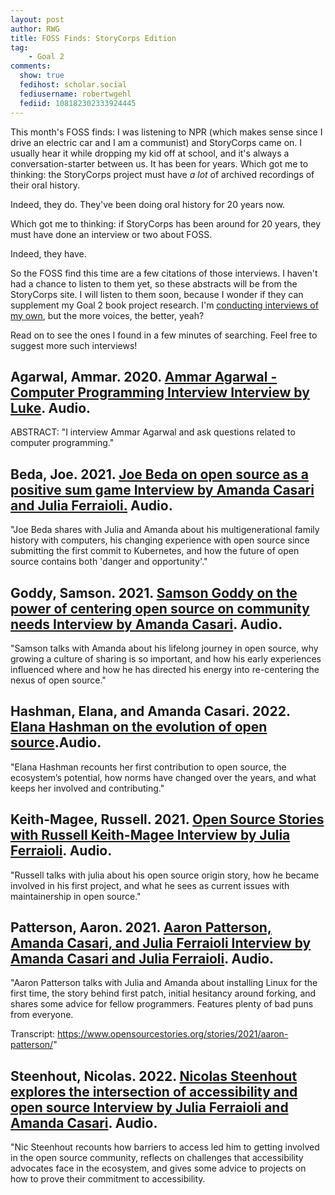 ```yaml
---
layout: post
author: RWG
title: FOSS Finds: StoryCorps Edition
tag:
    - Goal 2
comments: 
  show: true
  fedihost: scholar.social
  fediusername: robertwgehl
  fediid: 108182302333924445
---
```

This month's FOSS finds: I was listening to NPR (which makes sense since I drive an electric car and I am a communist) and StoryCorps came on. I usually hear it while dropping my kid off at school, and it's always a conversation-starter between us. It has been for years. Which got me to thinking: the StoryCorps project must have *a lot* of archived recordings of their oral history.

Indeed, they do. They've been doing oral history for 20 years now.

Which got me to thinking: if StoryCorps has been around for 20 years, they must have done an interview or two about FOSS.

Indeed, they have.

So the FOSS find this time are a few citations of those interviews. I haven't had a chance to listen to them yet, so these abstracts will be from the StoryCorps site. I will listen to them soon, because I wonder if they can supplement my Goal 2 book project research. I'm [conducting interviews of my own](/2022/04/17/InterviewWorkflow.html), but the more voices, the better, yeah?

Read on to see the ones I found in a few minutes of searching. Feel free to suggest more such interviews!
<!-- more -->

## Agarwal, Ammar. 2020. [Ammar Agarwal - Computer Programming Interview Interview by Luke](https://archive.storycorps.org/interviews/ammar-agarwal-computer-programming-interview/). Audio.

ABSTRACT: "I interview Ammar Agarwal and ask questions related to computer programming."

## Beda, Joe. 2021. [Joe Beda on open source as a positive sum game Interview by Amanda Casari and Julia Ferraioli.](https://archive.storycorps.org/interviews/joe-beda-on-open-source-as-a-positive-sum-game/) Audio.

"Joe Beda shares with Julia and Amanda about his multigenerational family history with computers, his changing experience with open source since submitting the first commit to Kubernetes, and how the future of open source contains both 'danger and opportunity'."

## Goddy, Samson. 2021. [Samson Goddy on the power of centering open source on community needs Interview by Amanda Casari](https://archive.storycorps.org/interviews/amanda-casari-2/). Audio.

"Samson talks with Amanda about his lifelong journey in open source, why growing a culture of sharing is so important, and how his early experiences influenced where and how he has directed his energy into re-centering the nexus of open source."

## Hashman, Elana, and Amanda Casari. 2022. [Elana Hashman on the evolution of open source](https://archive.storycorps.org/interviews/elana-hashman-on-the-evolution-of-open-source/).Audio.

"Elana Hashman recounts her first contribution to open source, the ecosystem’s potential, how norms have changed over the years, and what keeps her involved and contributing."

## Keith-Magee, Russell. 2021. [Open Source Stories with Russell Keith-Magee Interview by Julia Ferraioli](https://archive.storycorps.org/interviews/julia-ferraioli-2/). Audio.

"Russell talks with julia about his open source origin story, how he became involved in his first project, and what he sees as current issues with maintainership in open source."

## Patterson, Aaron. 2021. [Aaron Patterson, Amanda Casari, and Julia Ferraioli Interview by Amanda Casari and Julia Ferraioli](https://archive.storycorps.org/interviews/aaron-patterson-amanda-casari-and-julia-ferraioli/). Audio.

"Aaron Patterson talks with Julia and Amanda about installing Linux for the first time, the story behind first patch, initial hesitancy around forking, and shares some advice for fellow programmers. Features plenty of bad puns from everyone.

Transcript: https://www.opensourcestories.org/stories/2021/aaron-patterson/"

## Steenhout, Nicolas. 2022. [Nicolas Steenhout explores the intersection of accessibility and open source Interview by Julia Ferraioli and Amanda Casari](https://archive.storycorps.org/interviews/nicolas-steenhout-on-accessibility-in-open-source-and-beyond/). Audio.

"Nic Steenhout recounts how barriers to access led him to getting involved in the open source community, reflects on challenges that accessibility advocates face in the ecosystem, and gives some advice to projects on how to prove their commitment to accessibility.

